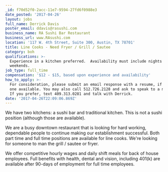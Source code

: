 ```yaml
---
_id: f70d52f0-2acc-11e7-9594-27fd6f0988e3
date_posted: '2017-04-26'
layout: jobs
full_name: Derrick Davis
poster_email: ddavis@rasushi.com
business_name: RA Sushi Bar Restaurant
business_url: www.RAsushi.com
location: '117 W. 4th Street, Suite 300, Austin, TX 78701'
title: Line Cooks - Need Fryer / Grill / Sautee
category: boh
qualifications: >-
  Experience in a kitchen preferred.  Availability must include nights and
  weekends.
job_type: full_time
compensation: '$12 - $15, based upon experience and availability'
how_to_apply: >-
  For consideration, please submit an email response with a resume, if you have
  one available. You may also call 512.726.2128 and ask to speak to a manager.
  If you prefer, text 409.313.0281 and talk with Derrick.
date: '2017-04-26T22:09:06.869Z'
---
```

We have two kitchens: a sushi bar and traditional kitchen.  This is not a sushi position (although those are available).

We are a busy downtown restaurant that is looking for hard working, dependable people to continue making our establishment successful. Both part time and full time positions are available for line cooks.  We're looking for someone to man the grill / sautee or fryer.

We offer competitive hourly wages and daily shift meals for back of house employees.  Full benefits with health, dental and vision, including 401(k) are available after 90-days of employment for full time employees.
